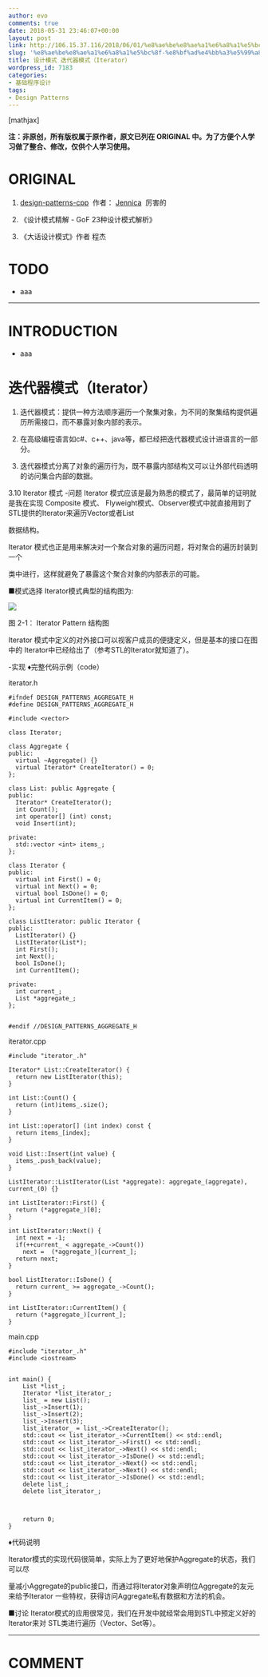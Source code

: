 ```yaml
---
author: evo
comments: true
date: 2018-05-31 23:46:07+00:00
layout: post
link: http://106.15.37.116/2018/06/01/%e8%ae%be%e8%ae%a1%e6%a8%a1%e5%bc%8f-%e8%bf%ad%e4%bb%a3%e5%99%a8%e6%a8%a1%e5%bc%8f%ef%bc%88iterator%ef%bc%89/
slug: '%e8%ae%be%e8%ae%a1%e6%a8%a1%e5%bc%8f-%e8%bf%ad%e4%bb%a3%e5%99%a8%e6%a8%a1%e5%bc%8f%ef%bc%88iterator%ef%bc%89'
title: 设计模式 迭代器模式（Iterator）
wordpress_id: 7183
categories:
- 基础程序设计
tags:
- Design Patterns
---
```


<!-- more -->

[mathjax]

**注：非原创，所有版权属于原作者，原文已列在 ORIGINAL 中。为了方便个人学习做了整合、修改，仅供个人学习使用。**


# ORIGINAL





 	
  1. [design-patterns-cpp](https://github.com/yogykwan/design-patterns-cpp)  作者： [Jennica](http://jennica.space/)  厉害的

 	
  2. 《设计模式精解 - GoF 23种设计模式解析》

 	
  3. 《大话设计模式》作者 程杰




# TODO





 	
  * aaa





* * *





# INTRODUCTION





 	
  * aaa





# 迭代器模式（Iterator）





 	
  1. 迭代器模式：提供一种方法顺序遍历一个聚集对象，为不同的聚集结构提供遍历所需接口，而不暴露对象内部的表示。

 	
  2. 在高级编程语言如c#、c++、java等，都已经把迭代器模式设计进语言的一部分。

 	
  3. 迭代器模式分离了对象的遍历行为，既不暴露内部结构又可以让外部代码透明的访问集合内部的数据。








3.10 Iterator 模式
-问题
Iterator 模式应该是最为熟悉的模式了，最简单的证明就是我在实现 Composite 模式、 Flyweight模式、Observer模式中就直接用到了 STL提供的Iterator来遍历Vector或者List

数据结构。

Iterator 模式也正是用来解决对一个聚合对象的遍历问题，将对聚合的遍历封装到一个

类中进行，这样就避免了暴露这个聚合对象的内部表示的可能。

■模式选择
Iterator模式典型的结构图为:


![](http://106.15.37.116/wp-content/uploads/2018/06/img_5b110bde09668.png)


图 2-1： Iterator Pattern 结构图

Iterator 模式中定义的对外接口可以视客户成员的便捷定义，但是基本的接口在图中的 Iterator中已经给出了（参考STL的Iterator就知道了）。

-实现
♦完整代码示例（code）

iterator.h

    
    #ifndef DESIGN_PATTERNS_AGGREGATE_H
    #define DESIGN_PATTERNS_AGGREGATE_H
    
    #include <vector>
    
    class Iterator;
    
    class Aggregate {
    public:
      virtual ~Aggregate() {}
      virtual Iterator* CreateIterator() = 0;
    };
    
    class List: public Aggregate {
    public:
      Iterator* CreateIterator();
      int Count();
      int operator[] (int) const;
      void Insert(int);
    
    private:
      std::vector <int> items_;
    };
    
    class Iterator {
    public:
      virtual int First() = 0;
      virtual int Next() = 0;
      virtual bool IsDone() = 0;
      virtual int CurrentItem() = 0;
    };
    
    class ListIterator: public Iterator {
    public:
      ListIterator() {}
      ListIterator(List*);
      int First();
      int Next();
      bool IsDone();
      int CurrentItem();
    
    private:
      int current_;
      List *aggregate_;
    };
    
    
    #endif //DESIGN_PATTERNS_AGGREGATE_H
    


iterator.cpp

    
    #include "iterator_.h"
    
    Iterator* List::CreateIterator() {
      return new ListIterator(this);
    }
    
    int List::Count() {
      return (int)items_.size();
    }
    
    int List::operator[] (int index) const {
      return items_[index];
    }
    
    void List::Insert(int value) {
      items_.push_back(value);
    }
    
    ListIterator::ListIterator(List *aggregate): aggregate_(aggregate), current_(0) {}
    
    int ListIterator::First() {
      return (*aggregate_)[0];
    }
    
    int ListIterator::Next() {
      int next = -1;
      if(++current_ < aggregate_->Count())
        next =  (*aggregate_)[current_];
      return next;
    }
    
    bool ListIterator::IsDone() {
      return current_ >= aggregate_->Count();
    }
    
    int ListIterator::CurrentItem() {
      return (*aggregate_)[current_];
    }
    


main.cpp

    
    #include "iterator_.h"
    #include <iostream>
    
    
    int main() {
        List *list_;
        Iterator *list_iterator_;
        list_ = new List();
        list_->Insert(1);
        list_->Insert(2);
        list_->Insert(3);
        list_iterator_ = list_->CreateIterator();
        std::cout << list_iterator_->CurrentItem() << std::endl;
        std::cout << list_iterator_->First() << std::endl;
        std::cout << list_iterator_->Next() << std::endl;
        std::cout << list_iterator_->IsDone() << std::endl;
        std::cout << list_iterator_->Next() << std::endl;
        std::cout << list_iterator_->Next() << std::endl;
        std::cout << list_iterator_->IsDone() << std::endl;
        delete list_;
        delete list_iterator_;
    
    
    
        return 0;
    }


♦代码说明

Iterator模式的实现代码很简单，实际上为了更好地保护Aggregate的状态，我们可以尽

量减小Aggregate的public接口，而通过将Iterator对象声明位Aggregate的友元来给予Iterator 一些特权，获得访问Aggregate私有数据和方法的机会。

■讨论
Iterator模式的应用很常见，我们在开发中就经常会用到STL中预定义好的Iterator来对 STL类进行遍历（Vector、Set等）。













* * *





# COMMENT



